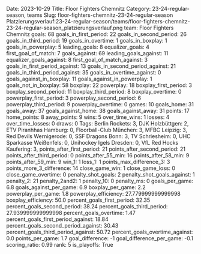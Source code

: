 Date: 2023-10-29
Title: Floor Fighters Chemnitz
Category: 23-24-regular-season, teams
Slug: floor-fighters-chemnitz-23-24-regular-season
Platzierungsverlauf:23-24-regular-season/teams/floor-fighters-chemnitz-23-24-regular-season_platzierungsverlauf.png
team: Floor Fighters Chemnitz
goals: 68
goals_in_first_period: 22
goals_in_second_period: 26
goals_in_third_period: 19
goals_in_overtime: 1
goals_in_boxplay: 1
goals_in_powerplay: 5
leading_goals: 8
equalizer_goals: 4
first_goal_of_match: 7
goals_against: 69
leading_goals_against: 11
equalizer_goals_against: 8
first_goal_of_match_against: 3
goals_in_first_period_against: 13
goals_in_second_period_against: 21
goals_in_third_period_against: 35
goals_in_overtime_against: 0
goals_against_in_boxplay: 11
goals_against_in_powerplay: 1
goals_not_in_boxplay: 58
boxplay: 22
powerplay: 18
boxplay_first_period: 3
boxplay_second_period: 11
boxplay_third_period: 8
boxplay_overtime: 0
powerplay_first_period: 3
powerplay_second_period: 6
powerplay_third_period: 9
powerplay_overtime: 0
games: 10
goals_home: 31
goals_away: 37
goals_against_home: 38
goals_against_away: 31
points: 17
home_points: 8
away_points: 9
wins: 5
over_time_wins: 1
losses: 4
over_time_losses: 0
draws: 0
Tags:  Berlin Rockets: 3,  DJK Holzbüttgen: 2,  ETV Piranhhas Hamburg: 0,  Floorball-Club München: 3,  MFBC Leipzig: 3,  Red Devils Wernigerode: 0,  SSF Dragons Bonn: 3,  TV Schriesheim: 0,  UHC Sparkasse Weißenfels: 0,  Unihockey Igels Dresden: 0,  VfL Red Hocks Kaufering: 3,
points_after_first_period: 21
points_after_second_period: 21
points_after_third_period: 0
points_after_55_min: 16
points_after_58_min: 9
points_after_59_min: 9
win_1: 1
loss_1: 1
points_max_difference_3: 3
points_more_3_difference: 14
close_game_win: 1
close_game_loss: 0
close_game_overtime: 0
penalty_shot_goals: 2
penalty_shot_goals_against: 1
penalty_2: 21
penalty_2and2: 1
penalty_10: 0
penalty_ms: 0
goals_per_game: 6.8
goals_against_per_game: 6.9
boxplay_per_game: 2.2
powerplay_per_game: 1.8
powerplay_efficiency: 27.779999999999998
boxplay_efficiency: 50.0
percent_goals_first_period: 32.35
percent_goals_second_period: 38.24
percent_goals_third_period: 27.939999999999998
percent_goals_overtime: 1.47
percent_goals_first_period_against: 18.84
percent_goals_second_period_against: 30.43
percent_goals_third_period_against: 50.72
percent_goals_overtime_against: 0.0
points_per_game: 1.7
goal_difference: -1
goal_difference_per_game: -0.1
scoring_ratio: 0.99
rank: 5
is_playoffs: True
